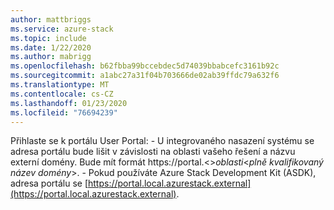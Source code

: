 ```yaml
---
author: mattbriggs
ms.service: azure-stack
ms.topic: include
ms.date: 1/22/2020
ms.author: mabrigg
ms.openlocfilehash: b62fbba99bccebdec5d74039bbabcefc3161b92c
ms.sourcegitcommit: a1abc27a31f04b703666de02ab39ffdc79a632f6
ms.translationtype: MT
ms.contentlocale: cs-CZ
ms.lasthandoff: 01/23/2020
ms.locfileid: "76694239"
---
```

Přihlaste se k portálu User Portal:
    - U integrovaného nasazení systému se adresa portálu bude lišit v závislosti na oblasti vašeho řešení a názvu externí domény. Bude mít formát https://portal.&lt;&gt;*oblasti*&lt;*plně kvalifikovaný název domény*&gt;.
    - Pokud používáte Azure Stack Development Kit (ASDK), adresa portálu se [https://portal.local.azurestack.external](https://portal.local.azurestack.external).